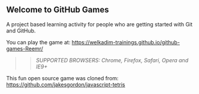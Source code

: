 ## Welcome to GitHub Games

A project based learning activity for people who are getting started with Git and GitHub.

You can play the game at: https://welkadim-trainings.github.io/github-games-Reemr/

>> _*SUPPORTED BROWSERS*: Chrome, Firefox, Safari, Opera and IE9+_

This fun open source game was cloned from: https://github.com/jakesgordon/javascript-tetris
